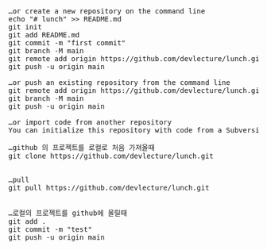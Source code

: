 <pre>
…or create a new repository on the command line
echo "# lunch" >> README.md
git init
git add README.md
git commit -m "first commit"
git branch -M main
git remote add origin https://github.com/devlecture/lunch.git
git push -u origin main

…or push an existing repository from the command line
git remote add origin https://github.com/devlecture/lunch.git
git branch -M main
git push -u origin main

…or import code from another repository
You can initialize this repository with code from a Subversion, Mercurial, or TFS project.

…github 의 프로젝트를 로컬로 처음 가져올때
git clone https://github.com/devlecture/lunch.git


…pull
git pull https://github.com/devlecture/lunch.git


…로컬의 프로젝트를 github에 올릴때
git add .
git commit -m "test"
git push -u origin main




</pre>